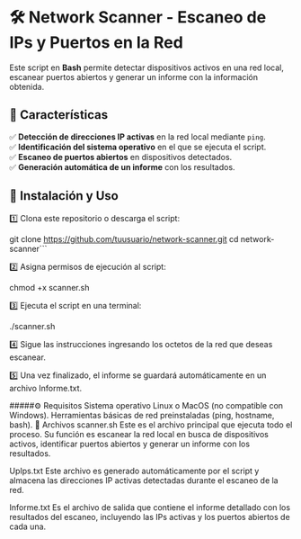 # 🛠 Network Scanner - Escaneo de IPs y Puertos en la Red  

Este script en **Bash** permite detectar dispositivos activos en una red local, escanear puertos abiertos y generar un informe con la información obtenida.  

## 📌 Características  

✅ **Detección de direcciones IP activas** en la red local mediante `ping`.  
✅ **Identificación del sistema operativo** en el que se ejecuta el script.  
✅ **Escaneo de puertos abiertos** en dispositivos detectados.  
✅ **Generación automática de un informe** con los resultados.  

## 🚀 Instalación y Uso  

1️⃣ Clona este repositorio o descarga el script:  

git clone https://github.com/tuusuario/network-scanner.git
cd network-scanner```

2️⃣ Asigna permisos de ejecución al script:

chmod +x scanner.sh

3️⃣ Ejecuta el script en una terminal:

./scanner.sh

4️⃣ Sigue las instrucciones ingresando los octetos de la red que deseas escanear.

5️⃣ Una vez finalizado, el informe se guardará automáticamente en un archivo Informe.txt.

#####⚙️ Requisitos
Sistema operativo Linux o MacOS (no compatible con Windows).
Herramientas básicas de red preinstaladas (ping, hostname, bash).
📂 Archivos
scanner.sh
Este es el archivo principal que ejecuta todo el proceso. Su función es escanear la red local en busca de dispositivos activos, identificar puertos abiertos y generar un informe con los resultados.

UpIps.txt
Este archivo es generado automáticamente por el script y almacena las direcciones IP activas detectadas durante el escaneo de la red.

Informe.txt
Es el archivo de salida que contiene el informe detallado con los resultados del escaneo, incluyendo las IPs activas y los puertos abiertos de cada una.




